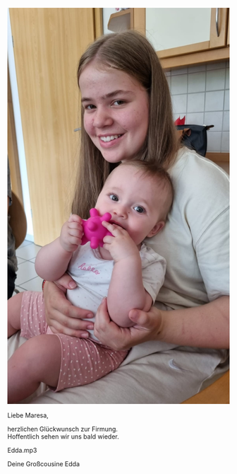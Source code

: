   ![Bild](./Foto2.jpeg)

Liebe Maresa,

herzlichen Glückwunsch zur Firmung.<br/>
Hoffentlich sehen wir uns bald wieder.

Edda.mp3
 
Deine Großcousine Edda
